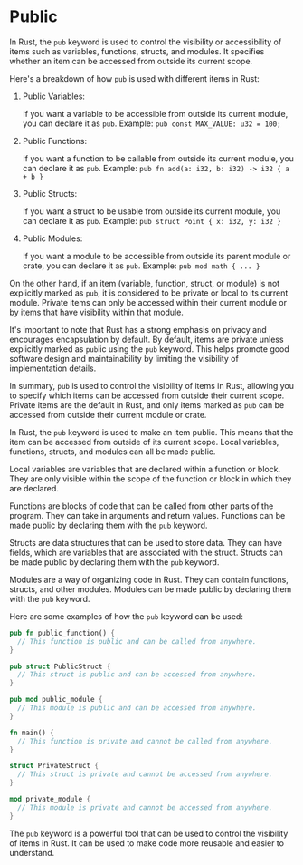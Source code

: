 # Public

In Rust, the `pub` keyword is used to control the visibility or accessibility of items such as variables, functions, structs, and modules. It specifies whether an item can be accessed from outside its current scope.

Here's a breakdown of how `pub` is used with different items in Rust:

1. Public Variables:

    If you want a variable to be accessible from outside its current module, you can declare it as `pub`.
    Example: `pub const MAX_VALUE: u32 = 100;`

2. Public Functions:

    If you want a function to be callable from outside its current module, you can declare it as `pub`.
    Example: `pub fn add(a: i32, b: i32) -> i32 { a + b }`

3. Public Structs:

    If you want a struct to be usable from outside its current module, you can declare it as `pub`.
    Example: `pub struct Point { x: i32, y: i32 }`

4. Public Modules:

    If you want a module to be accessible from outside its parent module or crate, you can declare it as `pub`.
    Example: `pub mod math { ... }`

On the other hand, if an item (variable, function, struct, or module) is not explicitly marked as `pub`, it is considered to be private or local to its current module. Private items can only be accessed within their current module or by items that have visibility within that module.

It's important to note that Rust has a strong emphasis on privacy and encourages encapsulation by default. By default, items are private unless explicitly marked as `pub`lic using the `pub` keyword. This helps promote good software design and maintainability by limiting the visibility of implementation details.

In summary, `pub` is used to control the visibility of items in Rust, allowing you to specify which items can be accessed from outside their current scope. Private items are the default in Rust, and only items marked as `pub` can be accessed from outside their current module or crate.

In Rust, the `pub` keyword is used to make an item public. This means that the item can be accessed from outside of its current scope. Local variables, functions, structs, and modules can all be made public.

Local variables are variables that are declared within a function or block. They are only visible within the scope of the function or block in which they are declared.

Functions are blocks of code that can be called from other parts of the program. They can take in arguments and return values. Functions can be made public by declaring them with the `pub` keyword.

Structs are data structures that can be used to store data. They can have fields, which are variables that are associated with the struct. Structs can be made public by declaring them with the `pub` keyword.

Modules are a way of organizing code in Rust. They can contain functions, structs, and other modules. Modules can be made public by declaring them with the `pub` keyword.

Here are some examples of how the `pub` keyword can be used:

```rust
pub fn public_function() {
  // This function is public and can be called from anywhere.
}

pub struct PublicStruct {
  // This struct is public and can be accessed from anywhere.
}

pub mod public_module {
  // This module is public and can be accessed from anywhere.
}

fn main() {
  // This function is private and cannot be called from anywhere.
}

struct PrivateStruct {
  // This struct is private and cannot be accessed from anywhere.
}

mod private_module {
  // This module is private and cannot be accessed from anywhere.
}
```

The `pub` keyword is a powerful tool that can be used to control the visibility of items in Rust. It can be used to make code more reusable and easier to understand.
